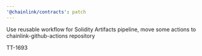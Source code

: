 ```yaml
---
'@chainlink/contracts': patch
---
```


Use reusable workflow for Solidity Artifacts pipeline, move some actions to chainlink-github-actions repository


TT-1693
